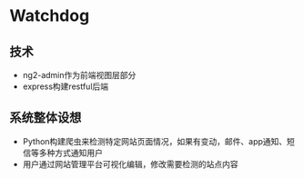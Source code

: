 # Watchdog

## 技术
+ ng2-admin作为前端视图层部分
+ express构建restful后端

## 系统整体设想

+ Python构建爬虫来检测特定网站页面情况，如果有变动，邮件、app通知、短信等多种方式通知用户
+ 用户通过网站管理平台可视化编辑，修改需要检测的站点内容
